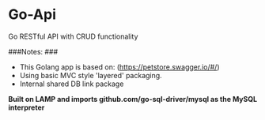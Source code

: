 # Go-Api
Go RESTful API with CRUD functionality

###Notes: ###  
- This Golang app is based on: (https://petstore.swagger.io/#/) 
- Using basic MVC style 'layered' packaging.
- Internal shared DB link package

**Built on LAMP and imports github.com/go-sql-driver/mysql as the MySQL interpreter**
